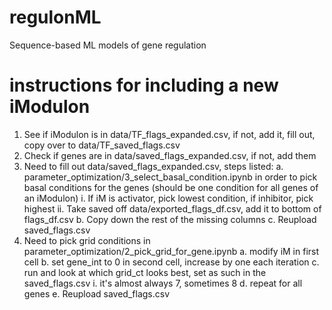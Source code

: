 # regulonML
Sequence-based ML models of gene regulation

# instructions for including a new iModulon
1. See if iModulon is in data/TF_flags_expanded.csv, if not, add it, fill out, copy over to data/TF_saved_flags.csv
2. Check if genes are in data/saved_flags_expanded.csv, if not, add them
3. Need to fill out data/saved_flags_expanded.csv, steps listed:
    a. parameter_optimization/3_select_basal_condition.ipynb in order to pick basal conditions for the genes (should be one condition for all genes of an iModulon)
        i. If iM is activator, pick lowest condition, if inhibitor, pick highest
        ii. Take saved off data/exported_flags_df.csv, add it to bottom of flags_df.csv
    b. Copy down the rest of the missing columns
    c. Reupload saved_flags.csv
4. Need to pick grid conditions in parameter_optimization/2_pick_grid_for_gene.ipynb
    a. modify iM in first cell
    b. set gene_int to 0 in second cell, increase by one each iteration
    c. run and look at which grid_ct looks best, set as such in the saved_flags.csv
        i. it's almost always 7, sometimes 8
    d. repeat for all genes
    e. Reupload saved_flags.csv